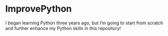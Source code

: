 # ImprovePython

I began learning Python three years ago, but I’m going to start from scratch and further enhance my Python skills in this repository!
